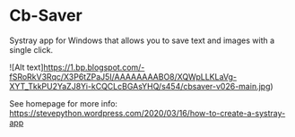 # Cb-Saver
Systray app for Windows that allows you to save text and images with a single click.

![Alt text]https://1.bp.blogspot.com/-fSRoRkV3Rqc/X3P6tZPaJ5I/AAAAAAAABO8/XQWpLLKLaVg-XYT_TkkPU2YaZJ8Yi-kCQCLcBGAsYHQ/s454/cbsaver-v026-main.jpg)

See homepage for more info:
https://stevepython.wordpress.com/2020/03/16/how-to-create-a-systray-app

